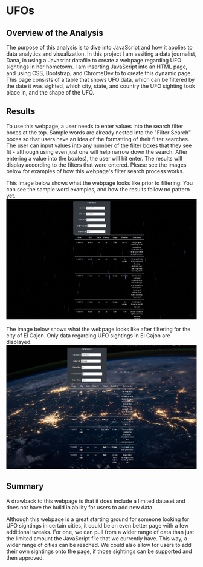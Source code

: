 # UFOs

## Overview of the Analysis

The purpose of this analysis is to dive into JavaScript and how it applies to data analytics and visualization. In this project I am assiting a data journalist, Dana, in using a Javasript datafile to create a webpage regarding UFO sightings in her hometown. I am inserting JavaScript into an HTML page, and using CSS, Bootstrap, and ChromeDev to to create this dynamic page. This page consists of a table that shows UFO data, which can be filtered by the date it was sighted, which city, state, and country the UFO sighting took place in, and the shape of the UFO. 

## Results 

To use this webpage, a user needs to enter values into the search filter boxes at the top. Sample words are already nested into the "Filter Search" boxes so that users have an idea of the formatting of their filter searches. The user can input values into any number of the filter boxes that they see fit - although using even just one will help narrow down the search. After entering a value into the box(es), the user will hit enter. The results will display according to the filters that were entered. Please see the images below for examples of how this webpage's filter search process works. 

This image below shows what the webpage looks like prior to filtering. You can see the sample word examples, and how the results follow no pattern yet.
![Prior to search](./static/images/prior_to_search.png)

The image below shows what the webpage looks like after filtering for the city of El Cajon. Only data regarding UFO sightings in El Cajon are displayed. 
![After search](./static/images/post_search.png)

## Summary

A drawback to this webpage is that it does include a limited dataset and does not have the build in ability for users to add new data. 

Although this webpage is a great starting ground for someone looking for UFO sightings in certain cities, it could be an even better page with a few additional tweaks. For one, we can pull from a wider range of data than just the limited amount the JavaScript file that we currently have. This way, a wider range of cities can be reached. We could also allow for users to add their own sightings onto the page, if those sightings can be supported and then approved. 



